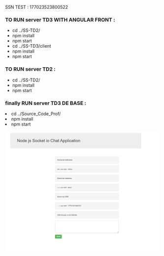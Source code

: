 

<p>SSN TEST : 177023523800522</p>


<h3> TO RUN server TD3 WITH ANGULAR FRONT  : </h3>

<ul>
<li> cd ../SS-TD2/ </li>
<li> npm install </li>
<li> npm start </li>

<li> cd ../SS-TD3/client </li>
<li> npm install </li>
<li> npm start </li>

</ul>


<h3> TO RUN server TD2 : </h3>

<ul>
<li> cd ../SS-TD2/ </li>
<li> npm install </li>
<li> npm start </li>


</ul>


<h3>finally RUN server TD3 DE BASE :</h3>

<li>cd ../Source_Code_Prof/</li>
<li>npm install</li>
<li>npm start</li>




![Alt text](capture.PNG?raw=true "On Start")
